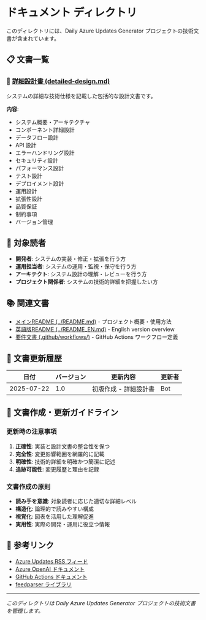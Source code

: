 # ドキュメント ディレクトリ

このディレクトリには、Daily Azure Updates Generator プロジェクトの技術文書が含まれています。

## 📋 文書一覧

### 📖 [詳細設計書 (detailed-design.md)](./detailed-design.md)
システムの詳細な技術仕様を記載した包括的な設計文書です。

**内容**:
- システム概要・アーキテクチャ
- コンポーネント詳細設計
- データフロー設計
- API 設計
- エラーハンドリング設計
- セキュリティ設計
- パフォーマンス設計
- テスト設計
- デプロイメント設計
- 運用設計
- 拡張性設計
- 品質保証
- 制約事項
- バージョン管理

## 🎯 対象読者

- **開発者**: システムの実装・修正・拡張を行う方
- **運用担当者**: システムの運用・監視・保守を行う方
- **アーキテクト**: システム設計の理解・レビューを行う方
- **プロジェクト関係者**: システムの技術的詳細を把握したい方

## 📚 関連文書

- [メインREADME (../README.md)](../README.md) - プロジェクト概要・使用方法
- [英語版README (../README_EN.md)](../README_EN.md) - English version overview
- [要件文書 (.github/workflows/)](../.github/workflows/) - GitHub Actions ワークフロー定義

## 🔄 文書更新履歴

| 日付 | バージョン | 更新内容 | 更新者 |
|------|-----------|----------|--------|
| 2025-07-22 | 1.0 | 初版作成 - 詳細設計書 | Bot |

## 📝 文書作成・更新ガイドライン

### 更新時の注意事項
1. **正確性**: 実装と設計文書の整合性を保つ
2. **完全性**: 変更影響範囲を網羅的に記載
3. **明確性**: 技術的詳細を明確かつ簡潔に記述
4. **追跡可能性**: 変更履歴と理由を記録

### 文書作成の原則
- **読み手を意識**: 対象読者に応じた適切な詳細レベル
- **構造化**: 論理的で読みやすい構成
- **視覚化**: 図表を活用した理解促進
- **実用性**: 実際の開発・運用に役立つ情報

## 🔗 参考リンク

- [Azure Updates RSS フィード](https://azure.microsoft.com/en-us/updates/feed/)
- [Azure OpenAI ドキュメント](https://docs.microsoft.com/azure/cognitive-services/openai/)
- [GitHub Actions ドキュメント](https://docs.github.com/actions)
- [feedparser ライブラリ](https://feedparser.readthedocs.io/)

---

*このディレクトリは Daily Azure Updates Generator プロジェクトの技術文書を管理します。*